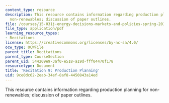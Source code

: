 ```yaml
---
content_type: resource
description: This resource contains information regarding production planning for
  non-renewables; discussion of paper outlines.
file: /courses/15-031j-energy-decisions-markets-and-policies-spring-2012/9ce0dc622eab34ef8af84450843a14ed_MIT15_031JS12_rec9.pdf
file_type: application/pdf
learning_resource_types:
- Recitations
license: https://creativecommons.org/licenses/by-nc-sa/4.0/
ocw_type: OCWFile
parent_title: Recitations
parent_type: CourseSection
parent_uid: 544209e9-3af0-e518-a19d-fff04470f178
resourcetype: Document
title: 'Recitation 9: Production Planning'
uid: 9ce0dc62-2eab-34ef-8af8-4450843a14ed
---
```

This resource contains information regarding production planning for non-renewables; discussion of paper outlines.